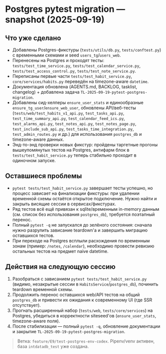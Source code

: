 # Postgres pytest migration — snapshot (2025-09-19)

## Что уже сделано
- Добавлены Postgres-фикстуры (`tests/utils/db.py`, `tests/conftest.py`) с временными схемами и seed `users_tg`/`users_web`.
- Перенесены на Postgres и проходят тесты: `tests/test_time_service.py`, `tests/test_calendar_service.py`, `tests/test_access_control.py`, `tests/test_note_service.py`.
- Переписаны первые части `tests/test_habit_service.py`, `core/services/habits.py` переведён на timezone-aware `datetime`.
- Документация обновлена (AGENTS.md, BACKLOG, tasklist, changelog) + добавлена задача `TL-2025-09-19-pytest-postgres-migration`.
- Добавлены сид-хелперы `ensure_user_stats` и единообразные `ensure_tg_user`/`ensure_web_user`, обновлены API/веб-тесты (`tests/web/test_habits_v1_api.py`, `test_tasks_api.py`, `test_time_summary_api.py`, `test_calendar_feed_ics.py`, `test_alarms_api.py`, `test_notes_api.py`, `test_notes_page.py`, `test_include_sub_api.py`, `test_tasks_time_integration.py`, `test_admin_routes.py` и др.) для использования `postgres_db` и timezone-aware данных.
- Энд-то-энд проверки новых фикстур: пройдены таргетные прогоны вышеупомянутых тестов на Postgres, антифарм блок в `tests/test_habit_service.py` теперь стабильно проходит в одиночном запуске.

## Оставшиеся проблемы
- `pytest tests/test_habit_service.py` завершает тесты успешно, но процесс зависает на финализации фикстуры: при удалении временной схемы остаётся открытое подключение. Нужно найти и закрыть висящие сессии в сервисах/фикстурах.
- Ряд тестов всё ещё привязан к sqlite/временным in-memory данным (см. список без использования `postgres_db`), требуется поэтапный перенос.
- Полный `pytest -q` не запускался до зелёного состояния: сначала нужно разрулить зависание teardown'а и завершить миграцию оставшихся тестов.
- При переходе на Postgres всплыли расхождения по временным зонам (пример: `/notes`, `/calendar`), необходимо провести ревизию остальных тестов на предмет naive datetime.

## Действия на следующую сессию
1. Разобраться с зависанием `pytest tests/test_habit_service.py` (видимо, незакрытые сессии в `HabitsService`/`postgres_db`), починить teardown временной схемы.
2. Продолжить перенос оставшихся web/API тестов на общий `postgres_db` и привести их ожидания к современному UI (где SSR отсутствует).
3. Прогнать расширенный набор (`tests/web`, `tests/core/services`) на Postgres, убедиться в корректности siteseed'ов (`ensure_user_stats`, timezone-aware поля).
4. После стабилизации — полный `pytest -q`, обновление документации и закрытие `TL-2025-09-19-pytest-postgres-migration`.

> Ветка: `feature/E9/test-postgres-env-codex`. Pipenv/venv активен, база `intdatadb_test` уже создана.
